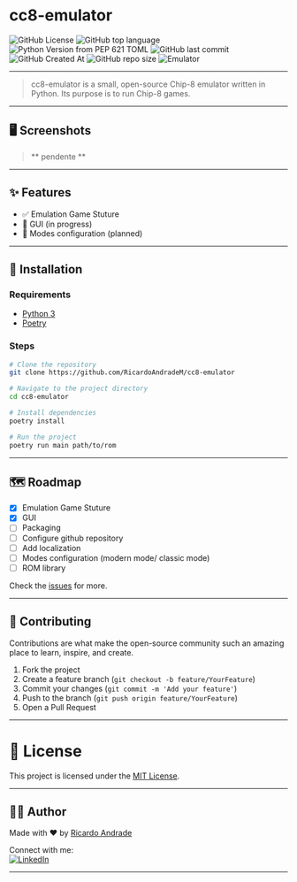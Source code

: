 # cc8-emulator

![GitHub License](https://img.shields.io/github/license/RicardoAndradeM/cc8-emulator)
![GitHub top language](https://img.shields.io/github/languages/top/RicardoAndradeM/cc8-emulator?logo=python)
![Python Version from PEP 621 TOML](https://img.shields.io/python/required-version-toml?tomlFilePath=https%3A%2F%2Fraw.githubusercontent.com%2FRicardoAndradeM%2Fcc8-emulator%2Frefs%2Fheads%2Fmaster%2Fpyproject.toml&logo=python)
![GitHub last commit](https://img.shields.io/github/last-commit/RicardoAndradeM/cc8-emulator?logo=github)
![GitHub Created At](https://img.shields.io/github/created-at/RicardoAndradeM/cc8-emulator?logo=github)
![GitHub repo size](https://img.shields.io/github/repo-size/RicardoAndradeM/cc8-emulator?logo=github)
![Emulator](https://img.shields.io/badge/type-emulator-brightgreen)
<!--![GitHub language count](https://img.shields.io/github/languages/count/RicardoAndradeM/cc8-emulator)
-->

---

> cc8-emulator is a small, open-source Chip-8 emulator written in Python. Its purpose is to run Chip-8 games.

---

## 🖥️ Screenshots

> ** pendente **

---

## ✨ Features

- ✅ Emulation Game Stuture
- 🚧 GUI (in progress)
- 📝 Modes configuration (planned)

---

## 🚀 Installation

### Requirements

- [Python 3](https://www.python.org/downloads/)
- [Poetry](https://python-poetry.org)

### Steps

```bash
# Clone the repository
git clone https://github.com/RicardoAndradeM/cc8-emulator

# Navigate to the project directory
cd cc8-emulator

# Install dependencies
poetry install

# Run the project
poetry run main path/to/rom
```

---

## 🗺️ Roadmap

- [X] Emulation Game Stuture
- [X] GUI
- [ ] Packaging
- [ ] Configure github repository
- [ ] Add localization
- [ ] Modes configuration (modern mode/ classic mode)
- [ ] ROM library

Check the [issues](https://github.com/RicardoAndradeM/cc8-emulator/issues) for more.

---

## 🤝 Contributing

Contributions are what make the open-source community such an amazing place to learn, inspire, and create.

1. Fork the project
2. Create a feature branch (`git checkout -b feature/YourFeature`)
3. Commit your changes (`git commit -m 'Add your feature'`)
4. Push to the branch (`git push origin feature/YourFeature`)
5. Open a Pull Request
<!-- TODO: Add this: Read the CONTRIBUTING.md for more details. -->

---

# 📝 License

This project is licensed under the [MIT License](https://github.com/RicardoAndradeM/cc8-emulator/blob/master/LICENSE).

---

## 👨‍💻 Author

Made with ❤️ by [Ricardo Andrade](https://github.com/RicardoAndradeM)
<!-- ![GitHub Sponsors](https://img.shields.io/github/sponsors/RicardoAndradeM)
 -->  

Connect with me:  
[![LinkedIn](https://img.shields.io/badge/LinkedIn-YourName-blue?logo=linkedin)](https://www.linkedin.com/in/ricardoandradem/)

---
